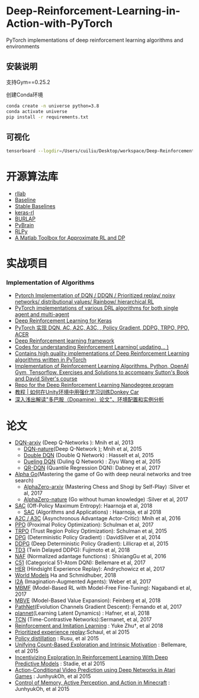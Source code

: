 # Deep-Reinforcement-Learning-in-Action-with-PyTorch
PyTorch implementations of deep reinforcement learning algorithms and environments


## 安装说明

支持Gym==0.25.2

创建Conda环境
```bash
conda create -n universe python=3.8
conda activate universe
pip install -r requirements.txt
```

## 可视化

```bash
tensorboard --logdir=/Users/cuiliu/Desktop/workspace/Deep-Reinforcement-Learning-in-Action-with-PyTorch/cross_entropy/runs --port=8080
```

# 开源算法库
- [rllab](https://github.com/rll/rllab)
- [Baseline](https://github.com/openai/baselines)
- [Stable Baselines]( https://github.com/hill-a/stable-baselines)
- [keras-rl](https://github.com/keras-rl/keras-rl)
- [BURLAP](http://burlap.cs.brown.edu/)
- [PyBrain](http://pybrain.org/)
- [RLPy](http://acl.mit.edu/RLPy/)
- [A Matlab Toolbox for Approximate RL and DP](http://busoniu.net/files/repository/readme_approxrl.html)

# 实战项目
### Implementation of Algorithms
- [Pytorch Implementation of DQN / DDQN / Prioritized replay/ noisy networks/ distributional values/ Rainbow/ hierarchical RL](https://github.com/higgsfield/RL-Adventure)
- [PyTorch implementations of various DRL algorithms for both single agent and multi-agent](https://github.com/ChenglongChen/pytorch-madrl)
- [Deep Reinforcement Learning for Keras](https://github.com/keras-rl/keras-rl)
- [PyTorch 实现 DQN, AC, A2C, A3C, , Policy Gradient, DDPG, TRPO, PPO, ACER](https://github.com/sweetice/Deep-reinforcement-learning-with-pytorch)
- [Deep Reinforcement learning framework](https://github.com/VinF/deer)
- [Codes for understanding Reinforcement Learning( updating... )](https://github.com/halleanwoo/ReinforcementLearningCode)
- [Contains high quality implementations of Deep Reinforcement Learning algorithms written in PyTorch ](https://github.com/qfettes/DeepRL-Tutorials)
- [Implementation of Reinforcement Learning Algorithms. Python, OpenAI Gym, Tensorflow. Exercises and Solutions to accompany Sutton's Book and David Silver's course](https://github.com/dennybritz/reinforcement-learning)
- [Repo for the Deep Reinforcement Learning Nanodegree program](https://github.com/udacity/deep-reinforcement-learning)
- [教程 | 如何在Unity环境中用强化学习训练Donkey Car](https://mp.weixin.qq.com/s/DryUnnWXRnuAgyF6FvCjIg)
- [深入浅出解读"多巴胺（Dopamine）论文"、环境配置和实例分析](https://mp.weixin.qq.com/s/1iMjDZwdLLxsoUUqxk1XCQ)

# 论文
- [DQN-arxiv](https://www.cs.toronto.edu/~vmnih/docs/dqn.pdf) (Deep Q-Networks ): Mnih et al, 2013
    - [DQN-nature](https://www.nature.com/articles/nature14236)(Deep Q-Network ); Mnih et al, 2015 
    - [Double DQN](https://arxiv.org/abs/1509.06461) (Double Q Network) : Hasselt et al, 2015
    - [Dueling DQN](https://arxiv.org/abs/1511.06581) (Duling Q Network) : Ziyu Wang et al, 2015 
    - [QR-DQN](https://arxiv.org/abs/1710.10044) (Quantile Regression DQN): Dabney et al, 2017
- [Alpha Go](http://www.nature.com/nature/journal/v529/n7587/abs/nature16961.html)(Mastering the game of Go with deep neural networks and tree search) 
    - [AlphaZero-arxiv](https://arxiv.org/abs/1712.01815) (Mastering Chess and Shogi by Self-Play) :Silver et al, 2017 
    - [AlphaZero-nature](https://www.nature.com/articles/nature24270) (Go without human knowledge) :Silver et al, 2017
- [SAC](https://arxiv.org/abs/1801.01290) (Off-Policy Maximum Entropy): Haarnoja et al, 2018
    - [SAC](https://arxiv.org/abs/1812.05905) (Algorithms and Applications) : Haarnoja, et al 2018
- [A2C / A3C](https://arxiv.org/abs/1602.01783) (Asynchronous Advantage Actor-Critic): Mnih et al, 2016 
- [PPO](https://arxiv.org/abs/1707.06347) (Proximal Policy Optimization): Schulman et al, 2017
- [TRPO](https://arxiv.org/abs/1502.05477) (Trust Region Policy Optimization): Schulman et al, 2015
- [DPG](http://proceedings.mlr.press/v32/silver14.pdf) (Deterministic Policy Gradient) : DavidSilver et al, 2014
- [DDPG](https://arxiv.org/abs/1509.02971) (Deep Deterministic Policy Gradient): Lillicrap et al, 2015
- [TD3](https://arxiv.org/abs/1802.09477) (Twin Delayed DDPG): Fujimoto et al, 2018
- [NAF](https://arxiv.org/pdf/1603.00748v1.pdf) (Normalized adantage functions) : ShixiangGu et al, 2016
- [C51](https://arxiv.org/abs/1707.06887) (Categorical 51-Atom DQN): Bellemare et al, 2017
- [HER](https://arxiv.org/abs/1707.01495) (Hindsight Experience Replay): Andrychowicz et al, 2017
- [World Models](https://worldmodels.github.io/) Ha and Schmidhuber, 2018
- [I2A](https://arxiv.org/abs/1707.06203) (Imagination-Augmented Agents): Weber et al, 2017
- [MBMF](https://sites.google.com/view/mbmf) (Model-Based RL with Model-Free Fine-Tuning): Nagabandi et al, 2017
- [MBVE](https://arxiv.org/abs/1803.00101) (Model-Based Value Expansion): Feinberg et al, 2018
- [PathNet](https://arxiv.org/pdf/1701.08734.pdf)(Evolution Channels Gradient Descent):  Fernando et al, 2017
- [plannet](https://github.com/google-research/planet)(Learning Latent Dynamics) : Hafner, et al, 2018
- [TCN](https://arxiv.org/abs/1704.06888v1) (Time-Contrastive Networks):Sermanet, et al, 2017
- [Reinforcement and Imitation Learning](https://arxiv.org/pdf/1802.09564.pdf) : Yuke Zhu†, et al 2018
- [Prioritized experience replay](https://arxiv.org/abs/1511.05952):Schaul, et al 2015
- [Policy distillation](https://arxiv.org/abs/1511.06295) : Rusu, et al 2015
- [Unifying Count-Based Exploration and Intrinsic Motivation](https://arxiv.org/pdf/1606.01868v2.pdf) : Bellemare, et al 2015
- [Incentivizing Exploration In Reinforcement Learning With Deep Predictive Models](https://arxiv.org/pdf/1507.00814v3.pdf) : Stadie, et al 2015 
- [Action-Conditional Video Prediction using Deep Networks in Atari Games]( https://arxiv.org/pdf/1507.08750v2.pdf) : JunhyukOh, et al 2015
- [Control of Memory, Active Perception, and Action in Minecraft]( https://web.eecs.umich.edu/~baveja/Papers/ICML2016.pdf) : JunhyukOh, et al 2015

